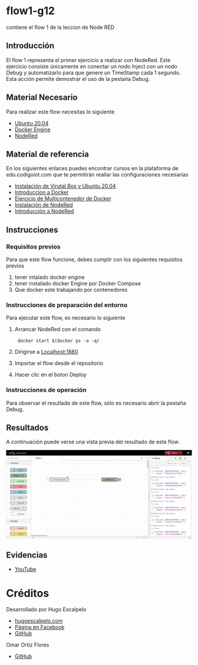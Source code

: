 # flow1-g12
contiene el flow 1 de la leccion de Node RED

## Introducción

El flow 1 representa el primer ejercicio a realizar con NodeRed. Este ejercicio consiste únicamente en conectar un nodo Inject con un nodo Debug y automatizarlo para que genere un TimeStamp cada 1 segundo. Esta acción permite demostrar el uso de la pestaña Debug.

## Material Necesario

Para realizar este flow necesitas lo siguiente

- [Ubuntu 20.04](https://releases.ubuntu.com/20.04/)
- [Docker Engine](https://docs.docker.com/engine/install/ubuntu/#install-using-the-convenience-script)
- [NodeRed](https://nodered.org/docs/getting-started/local)

## Material de referencia

En los siguientes enlaces puedes encontrar cursos en la plataforma de edu.codigoiot.com que te permitirán realiar las configuraciones necesarias

- [Instalación de Virutal Box y Ubuntu 20.04](https://edu.codigoiot.com/course/view.php?id=812)
- [Introduccion a Docker](https://edu.codigoiot.com/course/view.php?id=996)
- [Ejercicio de Multicontenedor de Docker](https://edu.codigoiot.com/mod/lesson/view.php?id=3889)
- [Instalación de NodeRed](https://edu.codigoiot.com/course/view.php?id=817)
- [Introducción a NodeRed](https://edu.codigoiot.com/course/view.php?id=278)

## Instrucciones

### Requisitos previos

Para que este flow funcione, debes cumplir con los siguientes requisitos previos
1. tener intalado docker engine
2. tener instalado docker Engine por Docker Compose
3. Que docker este trabajando por contenedores


### Instrucciones de preparación del entorno

Para ejecutar este flow, es necesario lo siguiente
1. Arrancar NodeRed con el comando 

        docker start $(docker ps -a -q)

2. Dirigirse a [Localhost:1880](localhost:1880)
3. Importar el flow desde el repositorio
4. Hacer clic en el boton Deploy

### Instrucciones de operación

Para observar el resutlado de este flow, sólo es necesario abrir la pestaña Debug.

## Resultados

A continuación puede verse una vista previa del resultado de este flow.

![](https://github.com/OmaOrtiz/flow1-g12/blob/main/imagenes/Capturadesde2023-05-2800-16-42.png?raw=true)

## Evidencias

- [YouTube](https://youtu.be/8U-K6bgMQwE)

# Créditos

Desarrollado por Hugo Escalpelo
- [hugoescalpelo.com](https://hugoescalpelo.com/)
- [Página en Facebook](https://www.facebook.com/Hugo-Escalpelo-Profesional-337708683840136)
- [GitHub](https://github.com/hugoescalpelo)

Omar Ortiz Flores
- [GitHub](https://github.com/OmaOrtiz)
